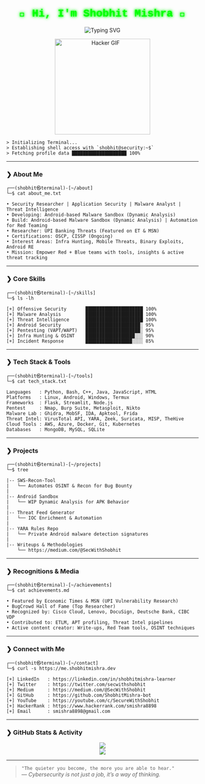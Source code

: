 <h1 align="center" style="color:#00ff00; font-family:'Courier New', monospace; text-shadow: 0 0 5px #00ff00, 0 0 10px #00ff00;">
  👾 Hi, I'm Shobhit Mishra 👾
</h1>

<p align="center">
  <img src="https://readme-typing-svg.demolab.com?font=Fira+Code&duration=3000&pause=1000&center=true&vCenter=true&width=435&lines=Application+Security+Engineer;Malware+Analyst+%7C+OffSec+Researcher;Threat+Intel+%7C+Bug+Bounty+Hunter;Android+Security+%7C+Infra+Hunter" alt="Typing SVG" />
</p>

<p align="center">
  <img src="https://media.giphy.com/media/MD0svLSDeudszrNrp0/giphy.gif?cid=ecf05e4774v10y2vf6jvm9c6yumgv4tnsl4pio7d0m21j3t6&ep=v1_gifs_search&rid=giphy.gif&ct=g" width="250" alt="Hacker GIF"/>
</p>

```
> Initializing Terminal...  
> Establishing shell access with `shobhit@security:~$`  
> Fetching profile data ████████████████████ 100%
```

---

### ❯ About Me

```
┌──(shobhit㉿terminal)-[~/about]
└─$ cat about_me.txt

• Security Researcher | Application Security | Malware Analyst | Threat Intelligence
• Developing: Android-based Malware Sandbox (Dynamic Analysis)
• Build: Android-based Malware Sandbox (Dynamic Analysis) | Automation for Red Teaming
• Researcher: UPI Banking Threats (Featured on ET & MSN)
• Certifications: OSCP, CISSP (Ongoing)
• Interest Areas: Infra Hunting, Mobile Threats, Binary Exploits, Android RE
• Mission: Empower Red + Blue teams with tools, insights & active threat tracking
```

---

### ❯ Core Skills

```
┌──(shobhit㉿terminal)-[~/skills]
└─$ ls -lh

[+] Offensive Security       █████████████████████ 100%  
[+] Malware Analysis         █████████████████████ 100%  
[+] Threat Intelligence      █████████████████████ 100%  
[+] Android Security         ████████████████████░ 95%  
[+] Pentesting (VAPT/WAPT)   ████████████████████░ 95%  
[+] Infra Hunting & OSINT    ██████████████████░░░ 90%  
[+] Incident Response        █████████████████░░░░ 85%  
```

---

### ❯ Tech Stack & Tools

```
┌──(shobhit㉿terminal)-[~/tools]
└─$ cat tech_stack.txt

Languages   : Python, Bash, C++, Java, JavaScript, HTML
Platforms   : Linux, Android, Windows, Termux
Frameworks  : Flask, Streamlit, Node.js
Pentest     : Nmap, Burp Suite, Metasploit, Nikto
Malware Lab : Ghidra, MobSF, IDA, Apktool, Frida
Threat Intel: VirusTotal API, YARA, Zeek, Suricata, MISP, TheHive
Cloud Tools : AWS, Azure, Docker, Git, Kubernetes
Databases   : MongoDB, MySQL, SQLite
```

---

### ❯ Projects

```
┌──(shobhit㉿terminal)-[~/projects]
└─$ tree

|-- SWS-Recon-Tool
|   └── Automates OSINT & Recon for Bug Bounty
|
|-- Android Sandbox
|   └── WIP Dynamic Analysis for APK Behavior
|
|-- Threat Feed Generator
|   └── IOC Enrichment & Automation
|
|-- YARA Rules Repo
|   └── Private Android malware detection signatures
|
|-- Writeups & Methodologies
    └── https://medium.com/@SecWithShobhit
```

---

### ❯ Recognitions & Media

```
┌──(shobhit㉿terminal)-[~/achievements]
└─$ cat achievements.md

• Featured by Economic Times & MSN (UPI Vulnerability Research)
• BugCrowd Hall of Fame (Top Researcher)
• Recognized by: Cisco Cloud, Lenovo, DocuSign, Deutsche Bank, CIBC VDP
• Contributed to: ETLM, APT profiling, Threat Intel pipelines
• Active content creator: Write-ups, Red Team tools, OSINT techniques
```

---

### ❯ Connect with Me

```
┌──(shobhit㉿terminal)-[~/contact]
└─$ curl -s https://me.shobhitmishra.dev

[+] LinkedIn   : https://linkedin.com/in/shobhitmishra-learner  
[+] Twitter    : https://twitter.com/secwithshobhit  
[+] Medium     : https://medium.com/@SecWithShobhit  
[+] GitHub     : https://github.com/ShobhitMishra-bot  
[+] YouTube    : https://youtube.com/c/SecureWithShobhit  
[+] HackerRank : https://www.hackerrank.com/smishra8898  
[+] Email      : smishra8898@gmail.com
```

---

### ❯ GitHub Stats & Activity

<p align="center">
  <img src="https://github-readme-stats.vercel.app/api?username=ShobhitMishra-bot&show_icons=true&theme=tokyonight" />
  <br/>
  <img src="https://github-readme-streak-stats.herokuapp.com/?user=ShobhitMishra-bot&theme=tokyonight"/>
</p>

---

> `"The quieter you become, the more you are able to hear."`  
> — *Cybersecurity is not just a job, it’s a way of thinking.*
